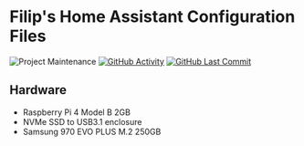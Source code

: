 # Filip's Home Assistant Configuration Files
![Project Maintenance][maintenance-shield]
[![GitHub Activity][commits-shield]][commits]
[![GitHub Last Commit][last-commit-shield]][commits]

## Hardware
 - Raspberry Pi 4 Model B 2GB
 - NVMe SSD to USB3.1 enclosure
 - Samsung 970 EVO PLUS M.2 250GB

[maintenance-shield]: https://img.shields.io/maintenance/yes/2022.svg
[commits-shield]: https://img.shields.io/github/commit-activity/y/Filipvds/home-assistant-config.svg
[last-commit-shield]: https://img.shields.io/github/last-commit/Filipvds/home-assistant-config.svg
[commits]: https://github.com/Filipvds/home-assistant-config/commits/main
